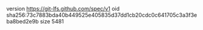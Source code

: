version https://git-lfs.github.com/spec/v1
oid sha256:73c7883bda40b449525e405835d37dd1cb20cdc0c641705c3a3f3eba8bed2e9b
size 5481
